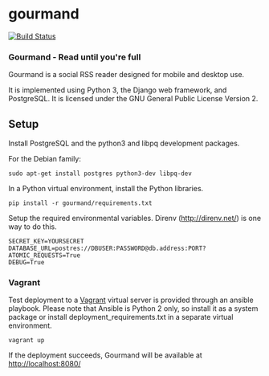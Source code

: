 # gourmand

[![Build Status](https://travis-ci.org/aaronkurtz/gourmand.svg)](https://travis-ci.org/aaronkurtz/gourmand)

### Gourmand - Read until you're full

Gourmand is a social RSS reader designed for mobile and desktop use.

It is implemented using Python 3, the Django web framework, and PostgreSQL.
It is licensed under the GNU General Public License Version 2.


## Setup

Install PostgreSQL and the python3 and libpq development packages.

For the Debian family:

    sudo apt-get install postgres python3-dev libpq-dev


In a Python virtual environment, install the Python libraries.

    pip install -r gourmand/requirements.txt


Setup the required environmental variables. Direnv (http://direnv.net/) is one way to do this.

    SECRET_KEY=YOURSECRET
    DATABASE_URL=postres://DBUSER:PASSWORD@db.address:PORT?ATOMIC_REQUESTS=True
    DEBUG=True

### Vagrant

Test deployment to a [Vagrant](https://www.vagrantup.com/) virtual server is provided through an ansible playbook. Please note that Ansible is Python 2 only, so install it as a system package or install deployment_requirements.txt in a separate virtual environment.

    vagrant up
  
If the deployment succeeds, Gourmand will be available at [http://localhost:8080/](http://localhost:8080/)

